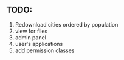 ## TODO:

1. Redownload cities ordered by population
2. view for files
3. admin panel
4. user's applications
5. add permission classes